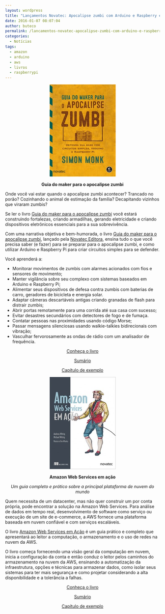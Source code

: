 ```yaml
---
layout: wordpress
title: "Lançamentos Novatec: Apocalipse zumbi com Arduino e Raspberry e AWS em ação"
date: 2016-01-07 08:07:04
author: buteco
permalink: /lancamentos-novatec-apocalipse-zumbi-com-arduino-e-raspberry-e-aws-em-acao/
categories:
  - Notícias
tags:
  - amazon
  - arduino
  - aws
  - livros
  - raspberrypi
---
```


<p style="text-align: center;"><a href="/assets/wp-content/uploads/2016/01/capa_ampliada9788575224700.jpg" rel="attachment wp-att-4453"><img class="alignnone size-medium wp-image-4453" src="/assets/wp-content/uploads/2016/01/capa_ampliada9788575224700-215x300.jpg" alt="capa_ampliada9788575224700" width="215" height="300" /></a></p>
<p style="text-align: center;"><strong>Guia do maker para o apocalipse zumbi</strong></p>
Onde você vai estar quando o apocalipse zumbi acontecer? Trancado no porão? Cozinhando o animal de estimação da família? Decapitando vizinhos que viraram zumbis?

Se ler o livro <a href="http://novatec.com.br/livros/guia-maker-zumbi-arduino-raspberry/" target="_blank">Guia do maker para o apocalipse zumbi</a> você estará construindo fortalezas, criando armadilhas, gerando eletricidade e criando dispositivos eletrônicos essenciais para a sua sobrevivência.

Com uma narrativa objetiva e bem-humorada, o livro <a href="http://novatec.com.br/livros/guia-maker-zumbi-arduino-raspberry/" target="_blank">Guia do maker para o apocalipse zumbi</a>, lançado pela <a href="http://www.novatec.com.br/">Novatec Editora</a>, ensina tudo o que você precisa saber (e fazer) para se preparar para o apocalipse zumbi, e como utilizar Arduino e Raspberry Pi para criar circuitos simples para se defender.

<!--more-->

Você aprenderá a:
<ul>
	<li>Monitorar movimentos de zumbis com alarmes acionados com fios e sensores de movimento;</li>
	<li>Manter vigilância sobre seu complexo com sistemas baseados em Arduino e Raspberry Pi;</li>
	<li>Alimentar seus dispositivos de defesa contra zumbis com baterias de carro, geradores de bicicleta e energia solar.</li>
	<li>Adaptar câmeras descartáveis antigas criando granadas de flash para distrair zumbis;</li>
	<li>Abrir portas remotamente para uma corrida até sua casa com sucesso;</li>
	<li>Evitar desastres secundários com detectores de fogo e de fumaça.</li>
	<li>Contatar pessoas nas proximidades usando código Morse;</li>
	<li>Passar mensagens silenciosas usando walkie-talkies bidirecionais com vibração;</li>
	<li>Vasculhar fervorosamente as ondas de rádio com um analisador de frequência.</li>
</ul>
<p style="text-align: center;"><a href="http://novatec.com.br/livros/guia-maker-zumbi-arduino-raspberry/" target="_blank">Conheça o livro</a></p>
<p style="text-align: center;"><a href="http://novatec.com.br/livros/guia-maker-zumbi-arduino-raspberry/sumario9788575224700.pdf" target="_blank">Sumário</a></p>
<p style="text-align: center;"><a href="http://novatec.com.br/livros/guia-maker-zumbi-arduino-raspberry/capitulo9788575224700.pdf" target="_blank">Capítulo de exemplo</a></p>
<p style="text-align: center;"><a href="/assets/wp-content/uploads/2016/01/capa_ampliada9788575224694.jpg" target="_blank" rel="attachment wp-att-4452"><img class="alignnone size-medium wp-image-4452" src="/assets/wp-content/uploads/2016/01/capa_ampliada9788575224694-215x300.jpg" alt="Capa_AmazonWS_2015_11_19.indd" width="215" height="300" /></a></p>
<p style="text-align: center;"><strong>Amazon Web Services em ação</strong></p>
<p style="text-align: center;"><em>Um guia completo e prático sobre a principal plataforma de nuvem do mundo</em></p>
Quem necessita de um datacenter, mas não quer construir um por conta própria, pode encontrar a solução na Amazon Web Services. Para análise de dados em tempo real, desenvolvimento de software como serviço ou execução de um site de e-commerce, a AWS fornece uma plataforma baseada em nuvem confiável e com serviços escaláveis.

O livro <a href="http://novatec.com.br/livros/amazon-web-services-acao/" target="_blank">Amazon Web Services em Ação</a> é um guia prático e completo que apresentará ao leitor a computação, o armazenamento e o uso de redes na nuvem da AWS.

O livro começa fornecendo uma visão geral da computação em nuvem, inicia a configuração da conta e então conduz o leitor pelos caminhos do armazenamento na nuvem da AWS, ensinando a automatização da infraestrutura, opções e técnicas para armazenar dados, como isolar seus sistemas para ter mais segurança e como projetar considerando a alta disponibilidade e a tolerância a falhas.
<p style="text-align: center;"><a href="http://novatec.com.br/livros/amazon-web-services-acao/" target="_blank">Conheça o livro</a></p>
<p style="text-align: center;"><a href="http://novatec.com.br/livros/amazon-web-services-acao/sumario9788575224694.pdf" target="_blank">Sumário</a></p>
<p style="text-align: center;"><a href="http://novatec.com.br/livros/amazon-web-services-acao/capitulo9788575224694.pdf" target="_blank">Capítulo de exemplo</a></p>